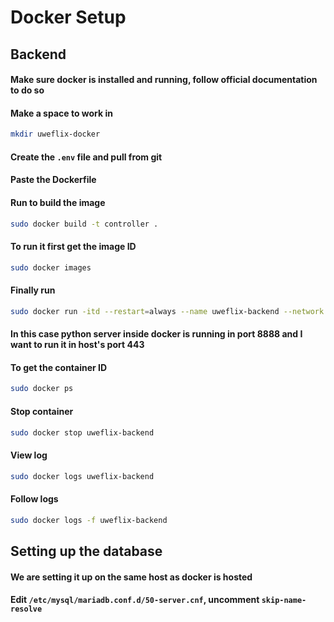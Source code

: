 # Docker Setup

## Backend
#### Make sure docker is installed and running, follow official documentation to do so
#### Make a space to work in
```bash
mkdir uweflix-docker
```

#### Create the ```.env``` file and pull from git
#### Paste the Dockerfile 
#### Run to build the image
```bash
sudo docker build -t controller .
```
#### To run it first get the image ID
```bash
sudo docker images
```

#### Finally run
```bash
sudo docker run -itd --restart=always --name uweflix-backend --network host uweflix-backend
```
#### In this case python server inside docker is running in port 8888 and I want to run it in host's port 443

#### To get the container ID
```bash
sudo docker ps
```

#### Stop container
```bash
sudo docker stop uweflix-backend
```

#### View log 
```bash
sudo docker logs uweflix-backend
```

#### Follow logs 
```bash
sudo docker logs -f uweflix-backend
```


## Setting up the database
#### We are setting it up on the same host as docker is hosted
#### Edit ```/etc/mysql/mariadb.conf.d/50-server.cnf```, uncomment ```skip-name-resolve```